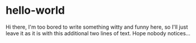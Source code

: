# hello-world

Hi there, I'm too bored to write something witty and funny here, so I'll just leave it as it is with this additional two lines of text. Hope nobody notices...
